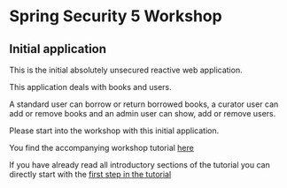 # Spring Security 5 Workshop

## Initial application

This is the initial absolutely unsecured reactive web application.

This application deals with books and users.

A standard user can borrow or return borrowed books, a curator user can add or remove books
and an admin user can show, add or remove users.

Please start into the workshop with this initial application.

You find the accompanying workshop tutorial [here](https://andifalk.github.io/reactive-spring-security-5-workshop/)

If you have already read all introductory sections of the tutorial you can directly
start with the [first step in the tutorial](https://andifalk.github.io/reactive-spring-security-5-workshop/#_step_1_auto_configuration)
